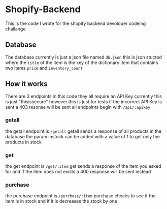 # Shopify-Backend
This is the code I wrote for the shopify backend devoloper codeing challange
## Database
The database currently is just a json file named `db.json` 
this is json stucted where the `title` of the item is the key of the dictionary item that contains two items `price` and `inventory_count`
## How it works
There are 3 endpoints in this code
they all require an API Key currently this is just "thisissecure" however this is just for tests if the incorrect API Key is sent a 403 resonse will be sent
all endpoints begin with `/api/:apikey` 
### getall
the getall endpoint is `/getall`
getall sends a response of all products in the database the param instock can be added with a value of 1 to get only the products in stock
### get
the get endpoint is `/get/:item`
get sends a response of the item you asked for and if the item does not exists a 400 response will be sent instead
### purchase
the purchase endpoint is `/purchase/:item`
purchase checks to see if the item is in stock and if it is decreases the stock by one



